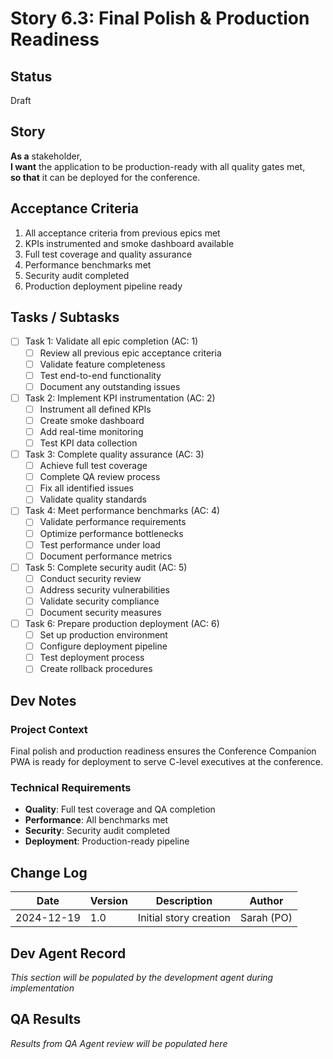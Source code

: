 # Story 6.3: Final Polish & Production Readiness

## Status
Draft

## Story
**As a** stakeholder,  
**I want** the application to be production-ready with all quality gates met,  
**so that** it can be deployed for the conference.

## Acceptance Criteria
1. All acceptance criteria from previous epics met
2. KPIs instrumented and smoke dashboard available
3. Full test coverage and quality assurance
4. Performance benchmarks met
5. Security audit completed
6. Production deployment pipeline ready

## Tasks / Subtasks
- [ ] Task 1: Validate all epic completion (AC: 1)
  - [ ] Review all previous epic acceptance criteria
  - [ ] Validate feature completeness
  - [ ] Test end-to-end functionality
  - [ ] Document any outstanding issues
- [ ] Task 2: Implement KPI instrumentation (AC: 2)
  - [ ] Instrument all defined KPIs
  - [ ] Create smoke dashboard
  - [ ] Add real-time monitoring
  - [ ] Test KPI data collection
- [ ] Task 3: Complete quality assurance (AC: 3)
  - [ ] Achieve full test coverage
  - [ ] Complete QA review process
  - [ ] Fix all identified issues
  - [ ] Validate quality standards
- [ ] Task 4: Meet performance benchmarks (AC: 4)
  - [ ] Validate performance requirements
  - [ ] Optimize performance bottlenecks
  - [ ] Test performance under load
  - [ ] Document performance metrics
- [ ] Task 5: Complete security audit (AC: 5)
  - [ ] Conduct security review
  - [ ] Address security vulnerabilities
  - [ ] Validate security compliance
  - [ ] Document security measures
- [ ] Task 6: Prepare production deployment (AC: 6)
  - [ ] Set up production environment
  - [ ] Configure deployment pipeline
  - [ ] Test deployment process
  - [ ] Create rollback procedures

## Dev Notes
### Project Context
Final polish and production readiness ensures the Conference Companion PWA is ready for deployment to serve C-level executives at the conference.

### Technical Requirements
- **Quality**: Full test coverage and QA completion
- **Performance**: All benchmarks met
- **Security**: Security audit completed
- **Deployment**: Production-ready pipeline

## Change Log
| Date | Version | Description | Author |
|------|---------|-------------|---------|
| 2024-12-19 | 1.0 | Initial story creation | Sarah (PO) |

## Dev Agent Record
*This section will be populated by the development agent during implementation*

## QA Results
*Results from QA Agent review will be populated here*
